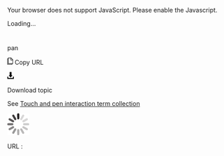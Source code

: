 Your browser does not support JavaScript. Please enable the Javascript.

Loading...

# 

pan

![Copy URL](pan_files/Copy.png)
Copy URL

![Download](pan_files/Download.png)

Download topic

See [Touch and pen interaction term collection](https://worldready.cloudapp.net/Styleguide/Read?id=2700&topicid=29032)

![In progress](pan_files/activity-large.gif)

URL :
